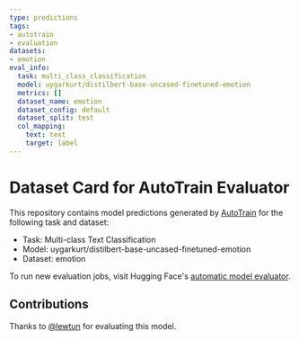 ```yaml
---
type: predictions
tags:
- autotrain
- evaluation
datasets:
- emotion
eval_info:
  task: multi_class_classification
  model: uygarkurt/distilbert-base-uncased-finetuned-emotion
  metrics: []
  dataset_name: emotion
  dataset_config: default
  dataset_split: test
  col_mapping:
    text: text
    target: label
---
```

# Dataset Card for AutoTrain Evaluator

This repository contains model predictions generated by [AutoTrain](https://huggingface.co/autotrain) for the following task and dataset:

* Task: Multi-class Text Classification
* Model: uygarkurt/distilbert-base-uncased-finetuned-emotion
* Dataset: emotion

To run new evaluation jobs, visit Hugging Face's [automatic model evaluator](https://huggingface.co/spaces/autoevaluate/model-evaluator).

## Contributions

Thanks to [@lewtun](https://huggingface.co/lewtun) for evaluating this model.